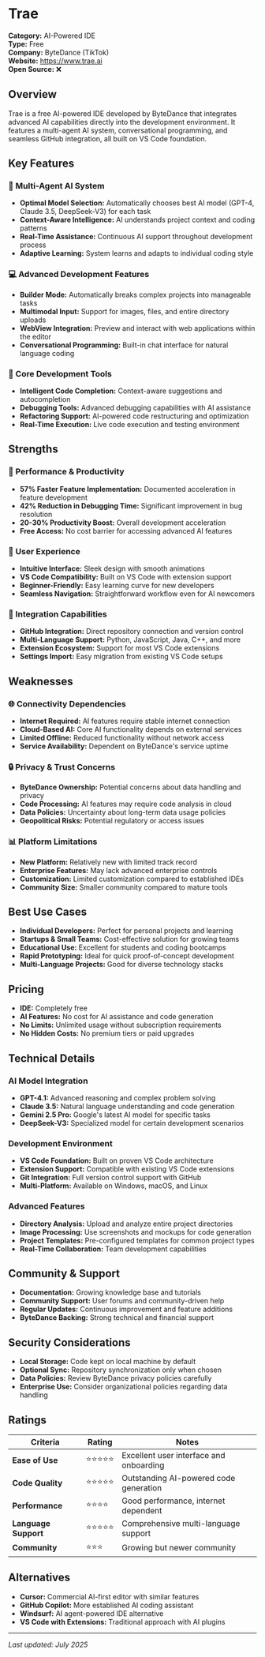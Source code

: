 # Trae

**Category:** AI-Powered IDE  
**Type:** Free  
**Company:** ByteDance (TikTok)  
**Website:** https://www.trae.ai  
**Open Source:** ❌  

## Overview

Trae is a free AI-powered IDE developed by ByteDance that integrates advanced AI capabilities directly into the development environment. It features a multi-agent AI system, conversational programming, and seamless GitHub integration, all built on VS Code foundation.

## Key Features

### 🤖 Multi-Agent AI System
- **Optimal Model Selection:** Automatically chooses best AI model (GPT-4, Claude 3.5, DeepSeek-V3) for each task
- **Context-Aware Intelligence:** AI understands project context and coding patterns
- **Real-Time Assistance:** Continuous AI support throughout development process
- **Adaptive Learning:** System learns and adapts to individual coding style

### 💻 Advanced Development Features
- **Builder Mode:** Automatically breaks complex projects into manageable tasks
- **Multimodal Input:** Support for images, files, and entire directory uploads
- **WebView Integration:** Preview and interact with web applications within the editor
- **Conversational Programming:** Built-in chat interface for natural language coding

### 🔧 Core Development Tools
- **Intelligent Code Completion:** Context-aware suggestions and autocompletion
- **Debugging Tools:** Advanced debugging capabilities with AI assistance
- **Refactoring Support:** AI-powered code restructuring and optimization
- **Real-Time Execution:** Live code execution and testing environment

## Strengths

### 🚀 Performance & Productivity
- **57% Faster Feature Implementation:** Documented acceleration in feature development
- **42% Reduction in Debugging Time:** Significant improvement in bug resolution
- **20-30% Productivity Boost:** Overall development acceleration
- **Free Access:** No cost barrier for accessing advanced AI features

### 🎯 User Experience
- **Intuitive Interface:** Sleek design with smooth animations
- **VS Code Compatibility:** Built on VS Code with extension support
- **Beginner-Friendly:** Easy learning curve for new developers
- **Seamless Navigation:** Straightforward workflow even for AI newcomers

### 🔗 Integration Capabilities
- **GitHub Integration:** Direct repository connection and version control
- **Multi-Language Support:** Python, JavaScript, Java, C++, and more
- **Extension Ecosystem:** Support for most VS Code extensions
- **Settings Import:** Easy migration from existing VS Code setups

## Weaknesses

### 🌐 Connectivity Dependencies
- **Internet Required:** AI features require stable internet connection
- **Cloud-Based AI:** Core AI functionality depends on external services
- **Limited Offline:** Reduced functionality without network access
- **Service Availability:** Dependent on ByteDance's service uptime

### 🔒 Privacy & Trust Concerns
- **ByteDance Ownership:** Potential concerns about data handling and privacy
- **Code Processing:** AI features may require code analysis in cloud
- **Data Policies:** Uncertainty about long-term data usage policies
- **Geopolitical Risks:** Potential regulatory or access issues

### 📊 Platform Limitations
- **New Platform:** Relatively new with limited track record
- **Enterprise Features:** May lack advanced enterprise controls
- **Customization:** Limited customization compared to established IDEs
- **Community Size:** Smaller community compared to mature tools

## Best Use Cases

- **Individual Developers:** Perfect for personal projects and learning
- **Startups & Small Teams:** Cost-effective solution for growing teams
- **Educational Use:** Excellent for students and coding bootcamps
- **Rapid Prototyping:** Ideal for quick proof-of-concept development
- **Multi-Language Projects:** Good for diverse technology stacks

## Pricing

- **IDE:** Completely free
- **AI Features:** No cost for AI assistance and code generation
- **No Limits:** Unlimited usage without subscription requirements
- **No Hidden Costs:** No premium tiers or paid upgrades

## Technical Details

### AI Model Integration
- **GPT-4.1:** Advanced reasoning and complex problem solving
- **Claude 3.5:** Natural language understanding and code generation
- **Gemini 2.5 Pro:** Google's latest AI model for specific tasks
- **DeepSeek-V3:** Specialized model for certain development scenarios

### Development Environment
- **VS Code Foundation:** Built on proven VS Code architecture
- **Extension Support:** Compatible with existing VS Code extensions
- **Git Integration:** Full version control support with GitHub
- **Multi-Platform:** Available on Windows, macOS, and Linux

### Advanced Features
- **Directory Analysis:** Upload and analyze entire project directories
- **Image Processing:** Use screenshots and mockups for code generation
- **Project Templates:** Pre-configured templates for common project types
- **Real-Time Collaboration:** Team development capabilities

## Community & Support

- **Documentation:** Growing knowledge base and tutorials
- **Community Support:** User forums and community-driven help
- **Regular Updates:** Continuous improvement and feature additions
- **ByteDance Backing:** Strong technical and financial support

## Security Considerations

- **Local Storage:** Code kept on local machine by default
- **Optional Sync:** Repository synchronization only when chosen
- **Data Policies:** Review ByteDance privacy policies carefully
- **Enterprise Use:** Consider organizational policies regarding data handling

## Ratings

| Criteria | Rating | Notes |
|----------|---------|-------|
| **Ease of Use** | ⭐⭐⭐⭐⭐ | Excellent user interface and onboarding |
| **Code Quality** | ⭐⭐⭐⭐⭐ | Outstanding AI-powered code generation |
| **Performance** | ⭐⭐⭐⭐ | Good performance, internet dependent |
| **Language Support** | ⭐⭐⭐⭐⭐ | Comprehensive multi-language support |
| **Community** | ⭐⭐⭐ | Growing but newer community |

## Alternatives

- **Cursor:** Commercial AI-first editor with similar features
- **GitHub Copilot:** More established AI coding assistant
- **Windsurf:** AI agent-powered IDE alternative
- **VS Code with Extensions:** Traditional approach with AI plugins

---

*Last updated: July 2025*
